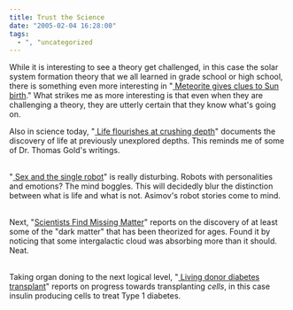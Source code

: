 ```yaml
---
title: Trust the Science
date: "2005-02-04 16:28:00"
tags:
  - ", "uncategorized
---
```

While it is interesting to see a theory get challenged, in this
case the solar system formation theory that we all learned in grade
school or high school, there is something even more interesting in
"<a href="http://news.bbc.co.uk/2/hi/science/nature/4205227.stm">
Meteorite gives clues to Sun birth</a>."  What strikes me as more
interesting is that even when they are challenging a theory, they
are utterly certain that they know what's going on.<br  />

Also in science today, "<a href="http://news.bbc.co.uk/2/hi/science/nature/4235979.stm">
Life flourishes at crushing depth</a>" documents the discovery of
life at previously unexplored depths.  This reminds me of some of
Dr. Thomas Gold's writings.<br  /><br  />

"<a href="http://www.guardian.co.uk/life/science/story/0,12996,1403780,00.html?gusrc=rss">
Sex and the single robot</a>" is really disturbing.  Robots with
personalities and emotions?  The mind boggles.  This will decidedly
blur the distinction between what is life and what is not.
Asimov's robot stories come to mind.<br  /><br  />

Next, "<a href="http://www.wired.com/news/space/0,2697,66487,00.html">Scientists
Find Missing Matter</a>" reports on the discovery of at least some
of the "dark matter" that has been theorized for ages.  Found it
by noticing that some intergalactic cloud was absorbing more than
it should.  Neat.<br  /><br  />

Taking organ doning to the next logical level, "<a href="http://news.bbc.co.uk/2/hi/health/4236873.stm"> Living donor
diabetes transplant</a>" reports on progress towards transplanting
<em>cells</em>, in this case insulin producing cells to treat Type
1 diabetes.

